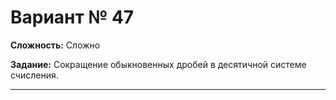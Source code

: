 # Вариант № 47
**Сложность:** Сложно

**Задание:**  Сокращение обыкновенных дробей в десятичной системе счисления.

---